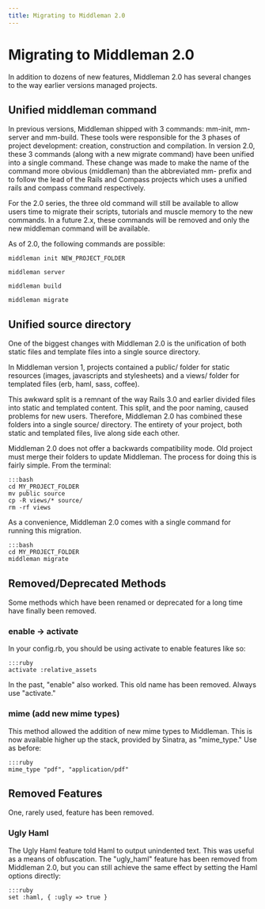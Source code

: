 ```yaml
---
title: Migrating to Middleman 2.0
---
```


# Migrating to Middleman 2.0

In addition to dozens of new features, Middleman 2.0 has several changes to the way earlier versions managed projects.

## Unified middleman command

In previous versions, Middleman shipped with 3 commands: mm-init, mm-server and mm-build. These tools were responsible for the 3 phases of project development: creation, construction and compilation. In version 2.0, these 3 commands (along with a new migrate command) have been unified into a single command. These change was made to make the name of the command more obvious (middleman) than the abbreviated mm- prefix and to follow the lead of the Rails and Compass projects which uses a unified rails and compass command respectively.

For the 2.0 series, the three old command will still be available to allow users time to migrate their scripts, tutorials and muscle memory to the new commands. In a future 2.x, these commands will be removed and only the new middleman command will be available.

As of 2.0, the following commands are possible:

    middleman init NEW_PROJECT_FOLDER
    
    middleman server
    
    middleman build
    
    middleman migrate

## Unified source directory

One of the biggest changes with Middleman 2.0 is the unification of both static files and template files into a single source directory.

In Middleman version 1, projects contained a public/ folder for static resources (images, javascripts and stylesheets) and a views/ folder for templated files (erb, haml, sass, coffee).

This awkward split is a remnant of the way Rails 3.0 and earlier divided files into static and templated content. This split, and the poor naming, caused problems for new users. Therefore, Middleman 2.0 has combined these folders into a single source/ directory. The entirety of your project, both static and templated files, live along side each other.

Middleman 2.0 does not offer a backwards compatibility mode. Old project must merge their folders to update Middleman. The process for doing this is fairly simple. From the terminal:

    :::bash
    cd MY_PROJECT_FOLDER
    mv public source
    cp -R views/* source/
    rm -rf views

As a convenience, Middleman 2.0 comes with a single command for running this migration.

    :::bash
    cd MY_PROJECT_FOLDER
    middleman migrate

## Removed/Deprecated Methods

Some methods which have been renamed or deprecated for a long time have finally been removed.

### enable -> activate

In your config.rb, you should be using activate to enable features like so:

    :::ruby
    activate :relative_assets

In the past, "enable" also worked. This old name has been removed. Always use "activate."

### mime (add new mime types)

This method allowed the addition of new mime types to Middleman. This is now available higher up the stack, provided by Sinatra, as "mime_type." Use as before:

    :::ruby
    mime_type "pdf", "application/pdf"

## Removed Features

One, rarely used, feature has been removed.

### Ugly Haml

The Ugly Haml feature told Haml to output unindented text. This was useful as a means of obfuscation. The "ugly_haml" feature has been removed from Middleman 2.0, but you can still achieve the same effect by setting the Haml options directly:

    :::ruby
    set :haml, { :ugly => true }